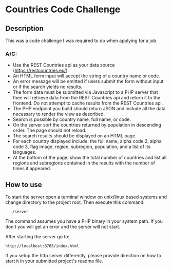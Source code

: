 # Countries Code Challenge

## Description

This was a code challenge I was required to do when applying for a job.

### A/C:

- Use the REST Countries api as your data source (https://restcountries.eu/). 
- An HTML form input will accept the string of a country name or code. 
- An error message will be emitted if users submit the form without input or if the search yields no results. 
- The form data must be submitted via Javascript to a PHP server that then will retrieve data from the REST Countries api and return it to the frontend. Do not attempt to cache results from the REST Countries api. 
- The PHP endpoint you build should return JSON and include all the data necessary to render the view as described. 
- Search is possible by country name, full name, or code. 
- On the server sort the countries returned by population in descending order. The page should not reload. 
- The search results should be displayed on an HTML page. 
- For each country displayed include: the full name, alpha code 2, alpha code 3, flag image, region, subregion, population, and a list of its languages. 
- At the bottom of the page, show the total number of countries and list all regions and subregions contained in the results with the number of times it appeared. 


## How to use

To start the server open a terminal window on unix/linux based systems and change
directory to the project root. Then execute this command:

```
  ./server
```

The command assumes you have a PHP binary in your system path. If you don't you
will get an error and the server will not start.

After starting the server go to:

```
http://localhost:8765/index.html  
```

If you setup the http server differently, please provide direction on how to start it
in your submitted project's readme file.
